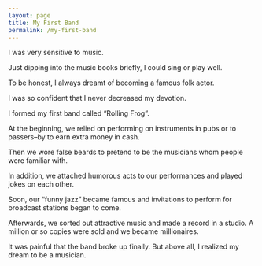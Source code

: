 ```yaml
---
layout: page
title: My First Band
permalink: /my-first-band
---
```


I was very sensitive to music. 

Just dipping into the music books briefly, I could sing or play well. 

To be honest, I always dreamt of becoming a famous folk actor. 

I was so confident that I never decreased my devotion.

I formed my first band called “Rolling Frog”. 

At the beginning, we relied on performing on instruments in pubs or to passers–by to earn extra money in cash. 

Then we wore false beards to pretend to be the musicians whom people were familiar with. 

In addition, we attached humorous acts to our performances and played jokes on each other. 

Soon, our “funny jazz” became famous and invitations to perform for broadcast stations began to come. 

Afterwards, we sorted out attractive music and made a record in a studio. A million or so copies were sold and we became millionaires.

It was painful that the band broke up finally. But above all, I realized my dream to be a musician. 
